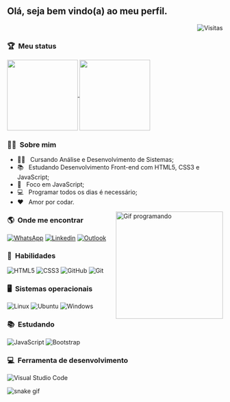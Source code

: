 ## Olá, seja bem vindo(a) ao meu perfil.

<img align="right" src="https://api.visitorbadge.io/api/VisitorHit?user=luizfelipe9627&repo=github-visitors-badge&countColor=%230077B5" title="Visitas ao perfil" alt="Visitas">

<br>

### :trophy: &nbsp;Meu status
  
<a href="https://github.com/luizfelipe9627">
  <img height="165vh"   align="center" src="https://github-readme-stats.vercel.app/api?username=luizfelipe9627&show_icons=true&theme=react&include_all_commits=true&count_private=true"/>
  <img height="165vh"  align="center" src="https://github-readme-stats.vercel.app/api/top-langs/?username=luizfelipe9627&layout=compact&langs_count=7&theme=react"/>
</a>

 ### :curly_haired_man: &nbsp;Sobre mim

- :man_student: &nbsp; Cursando Análise e Desenvolvimento de Sistemas;
- :books: &nbsp; Estudando Desenvolvimento Front-end com HTML5, CSS3 e JavaScript;
- :dart: &nbsp; Foco em JavaScript;
- :computer: &nbsp; Programar todos os dias é necessário;
- :heart: &nbsp; Amor por codar.

<img align="right" src="https://media.giphy.com/media/qgQUggAC3Pfv687qPC/giphy.gif" alt="Gif programando" height='250px'>

### :earth_americas: &nbsp;Onde me encontrar

[![WhatsApp](https://img.shields.io/badge/-WhatsApp-25D366?style=for-the-badge&logo=whatsapp&logoColor=white)](https://api.whatsapp.com/send?phone=5511952353969)
[![Linkedin](https://img.shields.io/badge/-LinkedIn-%230077B5?style=for-the-badge&logo=linkedin&logoColor=white)](https://linkedin.com/in/luizfelipe9627)
[![Outlook](https://img.shields.io/badge/Microsoft_Outlook-0078D4?style=for-the-badge&logo=microsoft-outlook&logoColor=white)](https://mailto:felipesilva9627@hotmail.com?subject=[GitHub]%20Acabei%20de%20ver%20o%20seu%20GitHub)
 
### :rocket: &nbsp;**Habilidades**

![HTML5](https://img.shields.io/badge/HTML5-E34F26?style=for-the-badge&logo=html5&logoColor=white)
![CSS3](https://img.shields.io/badge/CSS3-1572B6?style=for-the-badge&logo=css3&logoColor=white)
![GitHub](https://img.shields.io/badge/GitHub-100000?style=for-the-badge&logo=github&logoColor=white)
![Git](https://img.shields.io/badge/Git-E34F26?style=for-the-badge&logo=git&logoColor=white)

### :desktop_computer: &nbsp;**Sistemas operacionais**

![Linux](https://img.shields.io/badge/Linux-E34F26?style=for-the-badge&logo=linux&logoColor=black)
![Ubuntu](https://img.shields.io/badge/Ubuntu-E95420?style=for-the-badge&logo=ubuntu&logoColor=white)
![Windows](https://img.shields.io/badge/Windows-0078D6?style=for-the-badge&logo=windows&logoColor=white)

### :books: &nbsp;**Estudando**

![JavaScript](https://img.shields.io/badge/JavaScript-F7DF1E?style=for-the-badge&logo=javascript&logoColor=black)
![Bootstrap](https://img.shields.io/badge/Bootstrap-563D7C?style=for-the-badge&logo=bootstrap&logoColor=white)
  
### :computer: &nbsp;**Ferramenta de desenvolvimento**

![Visual Studio Code](https://img.shields.io/badge/Visual_Studio_Code-0078D4?style=for-the-badge&logo=visual%20studio%20code&logoColor=white)  

![snake gif](https://github.com/luizfelipe9627/luizfelipe9627/blob/output/github-contribution-grid-snake.svg)
